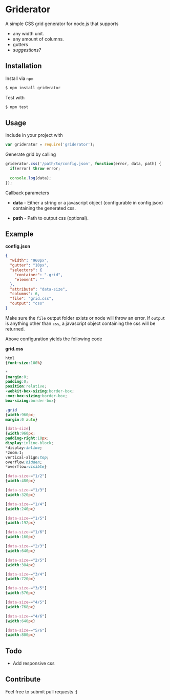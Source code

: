 # Griderator

A simple CSS grid generator for node.js that supports

* any width unit.
* any amount of columns.
* gutters
* *suggestions?*

## Installation

Install via ```npm```

```bash
$ npm install griderator
```

Test with

```bash
$ npm test
```

## Usage

Include in your project with

```javascript
var griderator = require('griderator');
```

Generate grid by calling

```javascript
griderator.css('/path/to/config.json', function(error, data, path) {
  if(error) throw error;
  
  console.log(data);
});
```

Callback parameters

* **data** - Either a string or a javascript object (configurable in config.json) containing the generated css.

* **path** - Path to output css (optional).

## Example

**config.json**
```json
{
  "width": "960px",
  "gutter": "10px",
  "selectors": {
    "container": ".grid",
    "element": ""
  },
  "attribute": "data-size",
  "columns": 6,
  "file": "grid.css",
  "output": "css"
}

```

Make sure the ```file``` output folder exists or node will throw an error. If ```output``` is anything other than ```css```, a javascript object containing the css will be returned.

Above configuration yields the following code

**grid.css**
```css
html
{font-size:100%}

*
{margin:0;
padding:0;
position:relative;
-webkit-box-sizing:border-box;
-moz-box-sizing:border-box;
box-sizing:border-box}

.grid
{width:960px;
margin:0 auto}

[data-size]
{width:960px;
padding-right:10px;
display:inline-block;
*display:inline;
*zoom:1;
vertical-align:top;
overflow:hidden;
*overflow:visible}

[data-size~="1/2"]
{width:480px}

[data-size~="1/3"]
{width:320px}

[data-size~="1/4"]
{width:240px}

[data-size~="1/5"]
{width:192px}

[data-size~="1/6"]
{width:160px}

[data-size~="2/3"]
{width:640px}

[data-size~="2/5"]
{width:384px}

[data-size~="3/4"]
{width:720px}

[data-size~="3/5"]
{width:576px}

[data-size~="4/5"]
{width:768px}

[data-size~="4/6"]
{width:640px}

[data-size~="5/6"]
{width:800px}
```

## Todo

* Add responsive css

## Contribute

Feel free to submit pull requests :)